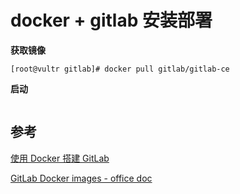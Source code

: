 # docker + gitlab 安装部署



**获取镜像**

```shell
[root@vultr gitlab]# docker pull gitlab/gitlab-ce
```

**启动**

```sh

```



## 参考

[使用 Docker 搭建 GitLab](https://zhuanlan.zhihu.com/p/63786567)

[GitLab Docker images - office doc](https://docs.gitlab.com/omnibus/docker/)

